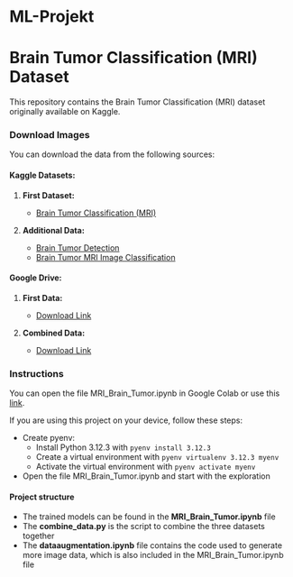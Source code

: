 # ML-Projekt

# Brain Tumor Classification (MRI) Dataset

This repository contains the Brain Tumor Classification (MRI) dataset originally available on Kaggle.

### Download Images

You can download the data from the following sources:

#### Kaggle Datasets:
1. **First Dataset:**
   - [Brain Tumor Classification (MRI)](https://www.kaggle.com/datasets/sartajbhuvaji/brain-tumor-classification-mri)

2. **Additional Data:**
   - [Brain Tumor Detection](https://www.kaggle.com/datasets/ahmedhamada0/brain-tumor-detection?select=no)
   - [Brain Tumor MRI Image Classification](https://www.kaggle.com/datasets/iashiqul/brain-tumor-mri-image-classification/data)

#### Google Drive:
1. **First Data:**
   - [Download Link](https://drive.google.com/drive/folders/1L1N_F4S0OcnyhXKY4PK5vSyI6SvmMdB9?usp=sharing)

2. **Combined Data:**
   - [Download Link](https://drive.google.com/drive/folders/1LZliDGpo7wjKdoFt90hny4DwsR5XXBo0?usp=share_link)

### Instructions
You can open the file MRI_Brain_Tumor.ipynb in Google Colab or use this [link](https://colab.research.google.com/drive/1vkfnGmyXDY02GhqtHJPt5MOrHkm1y-3H?usp=sharing).

If you are using this project on your device, follow these steps:
- Create pyenv:
  - Install Python 3.12.3 with `pyenv install 3.12.3`
  - Create a virtual environment with `pyenv virtualenv 3.12.3 myenv`
  - Activate the virtual environment with `pyenv activate myenv`
- Open the file MRI_Brain_Tumor.ipynb and start with the exploration

#### Project structure
- The trained models can be found in the **MRI_Brain_Tumor.ipynb** file
- The **combine_data.py** is the script to combine the three datasets together
- The **dataaugmentation.ipynb** file contains the code used to generate more image data, which is also included in the MRI_Brain_Tumor.ipynb file